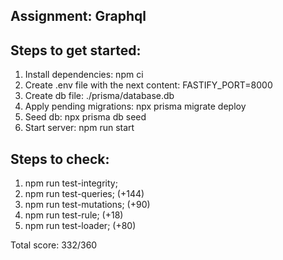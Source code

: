 ## Assignment: Graphql

## Steps to get started:  

1. Install dependencies: npm ci  
2. Create .env file with the next content: FASTIFY_PORT=8000
3. Create db file: ./prisma/database.db  
4. Apply pending migrations: npx prisma migrate deploy  
5. Seed db: npx prisma db seed  
6. Start server: npm run start

## Steps to check:

1. npm run test-integrity;
2. npm run test-queries; (+144)
3. npm run test-mutations; (+90)
4. npm run test-rule; (+18)
5. npm run test-loader; (+80)

Total score: 332/360
